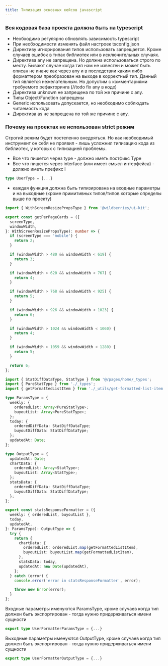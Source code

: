 ```yaml
---
title: Типизация основных кейсов javascript
---
```


### Вся кодовая база проекта должна быть на typescript
- Необходимо регулярно обновлять зависимость typescript
- При необходимости изменять файл настроек tsconfig.json
- Директиву игнорирования типов использовать запрещается. Кроме случаев ошибок в типах библиотек или в исключительных случаях.
- Директива any не запрещена. Но должна использоваться строго по месту. Бывают случае когда тип нам не известен и может быть описан не иначе как через any и в последствии каким либо форматтером преобразован на выходе в корректный тип. Данный тип является нежелательным. Но допустим с комментариями требуемого рефакторинга (//todo fix any в коде)
- Директива unknown не запрещена по той же причине с any.
- Типы Object/Function запрещены
- Generic использовать допускается, но необходимо соблюдать читаемость кода
- Директива as не запрещена по той же причине с any.

### Почему на проектах не использован strict режим
Строгий режим будет постепенно внедряться. Но как необходимый инструмент он себя не проявил - лишь усложнил типизацию кода из библиотек, у которых с типизацией проблемы.

- Все что пишется через type - должно иметь постфикс Type
- Все что пишется через interface (или имеет смысл интерфейса) - должно иметь префикс I

```typescript
type UserType = {...}
```

- каждая функция должна быть типизирована на входные параметры и на выходные (кроме примитивных типов/типов которые определы выше по проекту)

```typescript
import { WithScreenResizePropsType } from '@wildberries/ui-kit';

export const getPerPageCards = ({
  screenType,
  windowWidth,
}: WithScreenResizePropsType): number => {
  if (screenType === 'mobile') {
    return 2;
  }

  if (windowWidth > 480 && windowWidth < 619) {
    return 3;
  }

  if (windowWidth > 620 && windowWidth < 767) {
    return 4;
  }

  if (windowWidth > 768 && windowWidth < 925) {
    return 5;
  }

  if (windowWidth > 926 && windowWidth < 1023) {
    return 6;
  }

  if (windowWidth > 1024 && windowWidth < 1060) {
    return 4;
  }

  if (windowWidth > 1059 && windowWidth < 1280) {
    return 5;
  }

  return 6;
};
```

```typescript
import { StatDiffDataType, StatType } from '@/pages/home/_types';
import { PureStatType } from './_types';
import { getFormattedListItem } from './_utils/get-formatted-list-item';

type ParamsType = {
  weekly: {
    orderedList: Array<PureStatType>;
    buyoutList: Array<PureStatType>;
  };
  today: {
    orderedDiffData: StatDiffDataType;
    buyoutDiffData: StatDiffDataType;
  };
  updatedAt: Date;
};

type OutputType = {
  updatedAt: Date;
  chartData: {
    orderedList: Array<StatType>;
    buyoutList: Array<StatType>;
  };
  statsData: {
    orderedDiffData: StatDiffDataType;
    buyoutDiffData: StatDiffDataType;
  };
};

export const statsResponseFormatter = ({
  weekly: { orderedList, buyoutList },
  today,
  updatedAt,
}: ParamsType): OutputType => {
  try {
    return {
      chartData: {
        orderedList: orderedList.map(getFormattedListItem),
        buyoutList: buyoutList.map(getFormattedListItem),
      },
      statsData: today,
      updatedAt: new Date(updatedAt),
    };
  } catch (error) {
    console.error('error in statsResponseFormatter', error);

    throw new Error(error);
  }
};
```

Входные параметры именуются ParamsType, кроме случаев когда тип должен быть экспортирован - тогда нужно придерживаться имени сущности 

```typescript
export type UserFormatterParamsType = {...}
```

Выходные параметры именуются OutputType, кроме случаев когда тип должен быть экспортирован - тогда нужно придерживаться имени сущности 

```typescript
export type UserFormatterOutputType = {...}
```